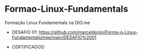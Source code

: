 # Formao-Linux-Fundamentals
Formação Linux Fundamentals na DIO.me

- DESAFIO 01: https://github.com/marceldonin/Forma-o-Linux-Fundamentals/tree/main/DESAFIO%2001

- CERTIFICADOS:


